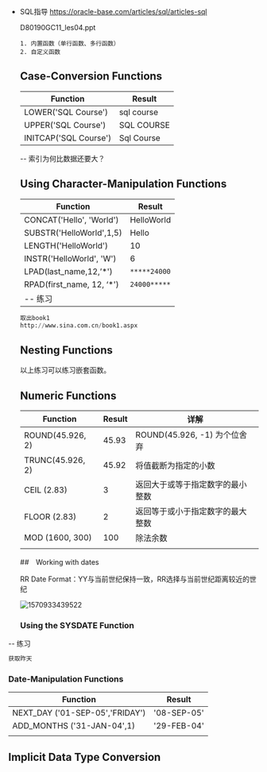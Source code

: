 - SQL指导 https://oracle-base.com/articles/sql/articles-sql

  D80190GC11_les04.ppt

  ```shell
  1. 内置函数（单行函数、多行函数）
  2. 自定义函数
  ```

  ## Case-Conversion Functions

  | Function              | Result     |
  | --------------------- | ---------- |
  | LOWER('SQL Course')   | sql course |
  | UPPER('SQL Course')   | SQL COURSE |
  | INITCAP('SQL Course') | Sql Course |

  -- 索引为何比数据还要大？

  ## Using Character-Manipulation Functions

  | Function                  | Result       |
  | ------------------------- | ------------ |
  | CONCAT('Hello', 'World')  | HelloWorld   |
  | SUBSTR('HelloWorld',1,5)  | Hello        |
  | LENGTH('HelloWorld')      | 10           |
  | INSTR('HelloWorld', 'W')  | 6            |
  | LPAD(last_name,12,’*')    | `*****24000` |
  | RPAD(first_name, 12, ‘*') | `24000*****` |
  | -- 练习                   |              |

  ```sql
  取出book1
  http://www.sina.com.cn/book1.aspx
  
  ```

  ## Nesting Functions

  以上练习可以练习嵌套函数。

  

  ## Numeric Functions

  | Function         | Result | 详解                             |
  | ---------------- | ------ | -------------------------------- |
  | ROUND(45.926, 2) | 45.93  | ROUND(45.926, -1) 为个位舍弃     |
  | TRUNC(45.926, 2) | 45.92  | 将值截断为指定的小数             |
  | CEIL (2.83)      | 3      | 返回大于或等于指定数字的最小整数 |
  | FLOOR (2.83)     | 2      | 返回等于或小于指定数字的最大整数 |
  | MOD (1600, 300)  | 100    | 除法余数                         |
  |                  |        |                                  |

  ##　Working with dates

  RR Date Format：YY与当前世纪保持一致，RR选择与当前世纪距离较近的世纪

  ![1570933439522](C:\Users\Apple\AppData\Roaming\Typora\typora-user-images\1570933439522.png)

  ### Using the SYSDATE Function

-- 练习

```sql
获取昨天
```

### Date-Manipulation Functions

| Function                          | Result      |
| --------------------------------- | ----------- |
| NEXT_DAY   ('01-SEP-05','FRIDAY') | '08-SEP-05' |
| ADD_MONTHS ('31-JAN-04',1)        | '29-FEB-04' |
|                                   |             |

## Implicit Data Type Conversion

